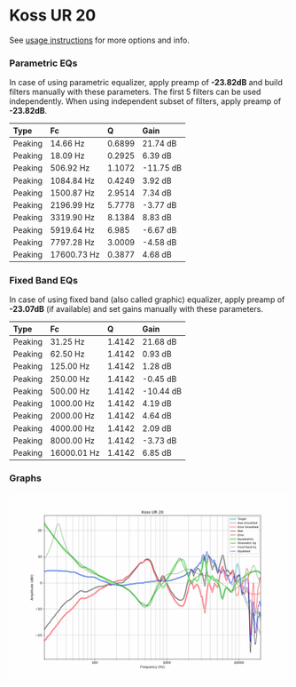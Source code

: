 # Koss UR 20
See [usage instructions](https://github.com/jaakkopasanen/AutoEq#usage) for more options and info.

### Parametric EQs
In case of using parametric equalizer, apply preamp of **-23.82dB** and build filters manually
with these parameters. The first 5 filters can be used independently.
When using independent subset of filters, apply preamp of **-23.82dB**.

| Type    | Fc          |      Q | Gain      |
|:--------|:------------|:-------|:----------|
| Peaking | 14.66 Hz    | 0.6899 | 21.74 dB  |
| Peaking | 18.09 Hz    | 0.2925 | 6.39 dB   |
| Peaking | 506.92 Hz   | 1.1072 | -11.75 dB |
| Peaking | 1084.84 Hz  | 0.4249 | 3.92 dB   |
| Peaking | 1500.87 Hz  | 2.9514 | 7.34 dB   |
| Peaking | 2196.99 Hz  | 5.7778 | -3.77 dB  |
| Peaking | 3319.90 Hz  | 8.1384 | 8.83 dB   |
| Peaking | 5919.64 Hz  | 6.985  | -6.67 dB  |
| Peaking | 7797.28 Hz  | 3.0009 | -4.58 dB  |
| Peaking | 17600.73 Hz | 0.3877 | 4.68 dB   |

### Fixed Band EQs
In case of using fixed band (also called graphic) equalizer, apply preamp of **-23.07dB**
(if available) and set gains manually with these parameters.

| Type    | Fc          |      Q | Gain      |
|:--------|:------------|:-------|:----------|
| Peaking | 31.25 Hz    | 1.4142 | 21.68 dB  |
| Peaking | 62.50 Hz    | 1.4142 | 0.93 dB   |
| Peaking | 125.00 Hz   | 1.4142 | 1.28 dB   |
| Peaking | 250.00 Hz   | 1.4142 | -0.45 dB  |
| Peaking | 500.00 Hz   | 1.4142 | -10.44 dB |
| Peaking | 1000.00 Hz  | 1.4142 | 4.19 dB   |
| Peaking | 2000.00 Hz  | 1.4142 | 4.64 dB   |
| Peaking | 4000.00 Hz  | 1.4142 | 2.09 dB   |
| Peaking | 8000.00 Hz  | 1.4142 | -3.73 dB  |
| Peaking | 16000.01 Hz | 1.4142 | 6.85 dB   |

### Graphs
![](./Koss%20UR%2020.png)